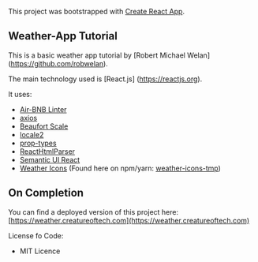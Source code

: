 This project was bootstrapped with [Create React App](https://github.com/facebookincubator/create-react-app).

## Weather-App Tutorial
This is a basic weather app tutorial by [Robert Michael Welan] (https://github.com/robwelan).

The main technology used is [React.js] (https://reactjs.org).

It uses:
- [Air-BNB Linter](https://wwww.npmjs.com/package/eslint-config-airbnb)
- [axios](https://github.com/axios/axios)
- [Beaufort Scale](https://github.com/alterebro/beaufort-scale)
- [locale2](https://github.com/moimikey/locale2)
- [prop-types](https://www.npmjs.com/package/prop-types)
- [ReactHtmlParser](https://github.com/wrakky/react-html-parser)
- [Semantic UI React](https://react.semantic-ui.com/introduction)
- [Weather Icons](https://github.com/erikflowers/weather-icons) (Found here on npm/yarn: [weather-icons-tmp](https://www.npmjs.com/package/weather-icons-tmp))

## On Completion
You can find a deployed version of this project here:
[https://weather.creatureoftech.com](https://weather.creatureoftech.com)

License fo Code:
- MIT Licence

